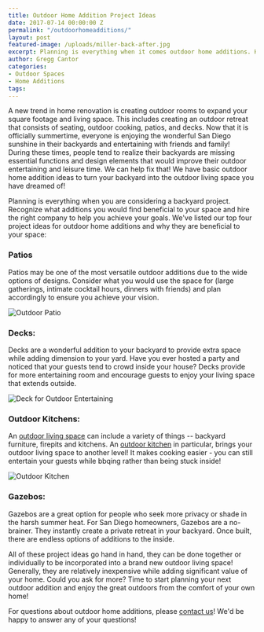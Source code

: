 ```yaml
---
title: Outdoor Home Addition Project Ideas
date: 2017-07-14 00:00:00 Z
permalink: "/outdoorhomeadditions/"
layout: post
featured-image: /uploads/miller-back-after.jpg
excerpt: Planning is everything when it comes outdoor home additions. Here are four outdoor home addition project ideas to liven up your outdoor space in San Diego.
author: Gregg Cantor
categories:
- Outdoor Spaces
- Home Additions
tags:
---
```


A new trend in home renovation is creating outdoor rooms to expand your square footage and living space. This includes creating an outdoor retreat that consists of seating, outdoor cooking, patios, and decks. Now that it is officially summertime, everyone is enjoying the wonderful San Diego sunshine in their backyards and entertaining with friends and family! During these times, people tend to realize their backyards are missing essential functions and design elements that would improve their outdoor entertaining and leisure time. We can help fix that! We have basic outdoor home addition ideas to turn your backyard into the outdoor living space you have dreamed of!

Planning is everything when you are considering a backyard project. Recognize what additions you would find beneficial to your space and hire the right company to help you achieve your goals. We've listed our top four project ideas for outdoor home additions and why they are beneficial to your space:

### Patios

Patios may be one of the most versatile outdoor additions due to the wide options of designs. Consider what you would use the space for (large gatherings, intimate cocktail hours, dinners with friends) and plan accordingly to ensure you achieve your vision.

![Outdoor Patio](/uploads/outdoor-patio.jpg)

### Decks:

Decks are a wonderful addition to your backyard to provide extra space while adding dimension to your yard. Have you ever hosted a party and noticed that your guests tend to crowd inside your house? Decks provide for more entertaining room and encourage guests to enjoy your living space that extends outside.

![Deck for Outdoor Entertaining](/uploads/outdoor-entertaining-deck.jpg)

### Outdoor Kitchens:

An [outdoor living space](/san-diego-outdoor-living-space-design) can include a variety of things -- backyard furniture, firepits and kitchens. An [outdoor kitchen](/san-diego-outdoor-kitchen-remodeling) in particular, brings your outdoor living space to another level! It makes cooking easier - you can still entertain your guests while bbqing rather than being stuck inside!

![Outdoor Kitchen](/uploads/outdoor-kitchen.jpg)

### Gazebos:

Gazebos are a great option for people who seek more privacy or shade in the harsh summer heat. For San Diego homeowners, Gazebos are a no-brainer. They instantly create a private retreat in your backyard. Once built, there are endless options of additions to the inside.

All of these project ideas go hand in hand, they can be done together or individually to be incorporated into a brand new outdoor living space! Generally, they are relatively inexpensive while adding significant value of your home. Could you ask for more? Time to start planning your next outdoor addition and enjoy the great outdoors from the comfort of your own home!

For questions about outdoor home additions, please [contact us](/contact)! We'd be happy to answer any of your questions!
